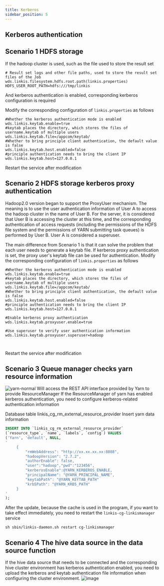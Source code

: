 ```yaml
---
title: Kerberos
sidebar_position: 5
---
```


## Kerberos authentication

## Scenario 1 HDFS storage
If the hadoop cluster is used, such as the file used to store the result set
```shell script
# Result set logs and other file paths, used to store the result set files of the Job wds.linkis.filesystem.hdfs.root.path(linkis.properties)
HDFS_USER_ROOT_PATH=hdfs:///tmp/linkis
```
And kerberos authentication is enabled, corresponding kerberos configuration is required

Modify the corresponding configuration of `linkis.properties` as follows
```properties
#Whether the kerberos authentication mode is enabled
wds.linkis.keytab.enable=true
#keytab places the directory, which stores the files of username.keytab of multiple users
wds.linkis.keytab.file=/appcom/keytab/
#Whether to bring principle client authentication, the default value is false
wds.linkis.keytab.host.enabled=false
#principle authentication needs to bring the client IP
wds.linkis.keytab.host=127.0.0.1
```
Restart the service after modification


## Scenario 2 HDFS storage kerberos proxy authentication

Hadoop2.0 version began to support the ProxyUser mechanism. The meaning is to use the user authentication information of User A to access the hadoop cluster in the name of User B.
For the server, it is considered that User B is accessing the cluster at this time, and the corresponding authentication of access requests (including the permissions of the HDFS file system and the permissions of YARN submitting task queues) is performed by User B.
User A is considered a superuser.

The main difference from Scenario 1 is that it can solve the problem that each user needs to generate a keytab file. If kerberos proxy authentication is set, the proxy user's keytab file can be used for authentication.
Modify the corresponding configuration of `linkis.properties` as follows

```properties
#Whether the kerberos authentication mode is enabled
wds.linkis.keytab.enable=true
#keytab places the directory, which stores the files of username.keytab of multiple users
wds.linkis.keytab.file=/appcom/keytab/
#Whether to bring principle client authentication, the default value is false
wds.linkis.keytab.host.enabled=false
#principle authentication needs to bring the client IP
wds.linkis.keytab.host=127.0.0.1

#Enable kerberos proxy authentication
wds.linkis.keytab.proxyuser.enable=true

#Use superuser to verify user authentication information
wds.linkis.keytab.proxyuser.superuser=hadoop



```
Restart the service after modification

## Scenario 3 Queue manager checks yarn resource information
![yarn-normal](/Images-zh/auth/yarn-normal.png)
Will access the REST API interface provided by Yarn to provide ResourceManager
If the ResourceManager of yarn has enabled kerberos authentication, you need to configure kerberos-related authentication information

Database table linkis_cg_rm_external_resource_provider
Insert yarn data information
```sql
INSERT INTO `linkis_cg_rm_external_resource_provider`
(`resource_type`, `name`, `labels`, `config`) VALUES
('Yarn', 'default', NULL,
'
     {
         "rmWebAddress": "http://xx.xx.xx.xx:8088",
         "hadoopVersion": "2.7.2",
         "authorEnable": false,
         "user":"hadoop","pwd":"123456",
         "kerberosEnable":@YARN_KERBEROS_ENABLE,
         "principalName": "@YARN_PRINCIPAL_NAME",
         "keytabPath": "@YARN_KEYTAB_PATH"
         "krb5Path": "@YARN_KRB5_PATH"
     }
'
);

```
After the update, because the cache is used in the program, if you want to take effect immediately, you need to restart the `linkis-cg-linkismanager` service

```shell script
sh sbin/linkis-daemon.sh restart cg-linkismanager
```



## Scenario 4 The hive data source in the data source function

If the hive data source that needs to be connected and the corresponding hive cluster environment has kerberos authentication enabled, you need to upload the kerberos and keytab authentication file information when configuring the cluster environment.
![image](/Images-zh/auth/dsm-kerberos.png)